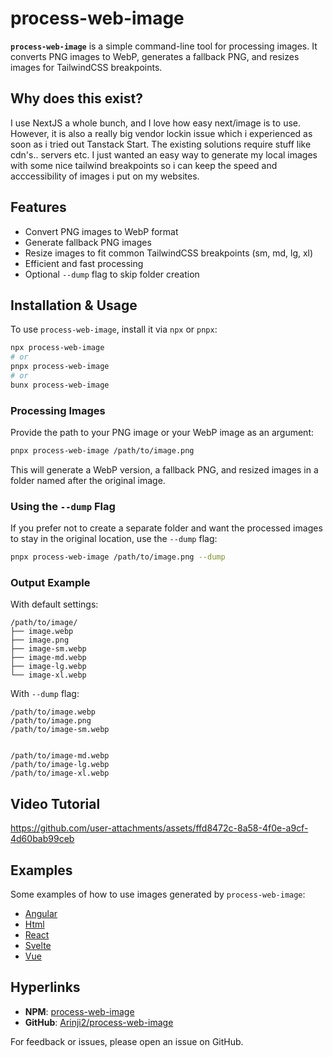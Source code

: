 # process-web-image

**`process-web-image`** is a simple command-line tool for processing images. It converts PNG images to WebP, generates a fallback PNG, and resizes images for TailwindCSS breakpoints.

## Why does this exist?

I use NextJS a whole bunch, and I love how easy next/image is to use. However, it is also a really big vendor lockin issue which i experienced as soon as i tried out Tanstack Start. The existing solutions require stuff like cdn's.. servers etc. I just wanted an easy way to generate my local images with some nice tailwind breakpoints so i can keep the speed and acccessibility of images i put on my websites.

## Features

- Convert PNG images to WebP format
- Generate fallback PNG images
- Resize images to fit common TailwindCSS breakpoints (sm, md, lg, xl)
- Efficient and fast processing
- Optional `--dump` flag to skip folder creation

## Installation & Usage

To use `process-web-image`, install it via `npx` or `pnpx`:

```sh
npx process-web-image
# or
pnpx process-web-image
# or
bunx process-web-image
```

### Processing Images

Provide the path to your PNG image or your WebP image as an argument:

```sh
pnpx process-web-image /path/to/image.png
```

This will generate a WebP version, a fallback PNG, and resized images in a folder named after the original image.

### Using the `--dump` Flag

If you prefer not to create a separate folder and want the processed images to stay in the original location, use the `--dump` flag:

```sh
pnpx process-web-image /path/to/image.png --dump
```

### Output Example

With default settings:

```
/path/to/image/
├── image.webp
├── image.png
├── image-sm.webp
├── image-md.webp
├── image-lg.webp
└── image-xl.webp
```

With `--dump` flag:

```
/path/to/image.webp
/path/to/image.png
/path/to/image-sm.webp


/path/to/image-md.webp
/path/to/image-lg.webp
/path/to/image-xl.webp
```

## Video Tutorial

https://github.com/user-attachments/assets/ffd8472c-8a58-4f0e-a9cf-4d60bab99ceb

## Examples

Some examples of how to use images generated by `process-web-image`:

- [Angular](https://github.com/Arinji2/process-web-image/tree/main/examples/angular.ts)
- [Html](https://github.com/Arinji2/process-web-image/tree/main/examples/html.html)
- [React](https://github.com/Arinji2/process-web-image/tree/main/examples/react.tsx)
- [Svelte](https://github.com/Arinji2/process-web-image/tree/main/examples/svelte.svelte)
- [Vue](https://github.com/Arinji2/process-web-image/tree/main/examples/vue.vue)

## Hyperlinks

- **NPM**: [process-web-image](https://www.npmjs.com/package/process-web-image)
- **GitHub**: [Arinji2/process-web-image](https://github.com/Arinji2/process-web-image)

For feedback or issues, please open an issue on GitHub.
